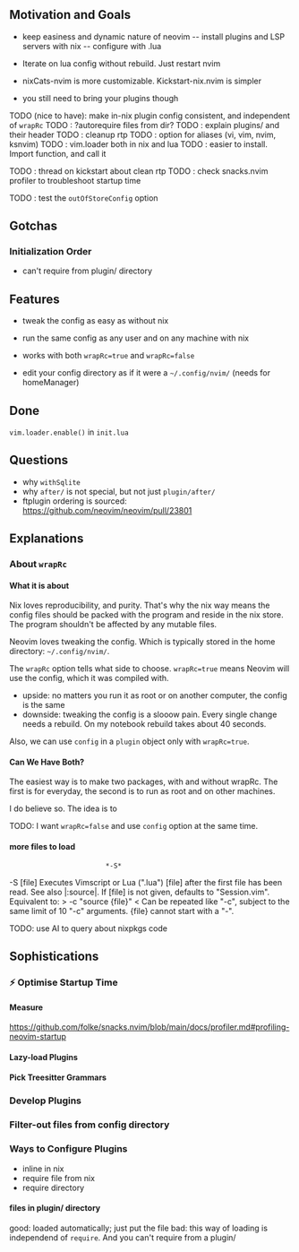 #

## Motivation and Goals

- keep easiness and dynamic nature of neovim
-- install plugins and LSP servers with nix
-- configure with .lua
- Iterate on lua config without rebuild. Just restart nvim

- nixCats-nvim is more customizable. Kickstart-nix.nvim is simpler
- you still need to bring your plugins though


TODO (nice to have): make in-nix plugin config consistent, and independent of `wrapRc`
TODO : ?autorequire files from dir?
TODO : explain plugins/ and their header
TODO : cleanup rtp
TODO : option for aliases (vi, vim, nvim, ksnvim)
TODO : vim.loader both in nix and lua
TODO : easier to install. Import function, and call it

TODO : thread on kickstart about clean rtp
TODO : check snacks.nvim profiler to troubleshoot startup time

TODO : test the `outOfStoreConfig` option


## Gotchas
### Initialization Order
- can't require from plugin/ directory


## Features
- tweak the config as easy as without nix
- run the same config as any user and on any machine with nix
- works with both `wrapRc=true` and `wrapRc=false`

- edit your config directory as if it were a `~/.config/nvim/` (needs for homeManager)

## Done
`vim.loader.enable()` in `init.lua`


## Questions
- why `withSqlite`
- why `after/` is not special, but not just `plugin/after/`
- ftplugin ordering is sourced: https://github.com/neovim/neovim/pull/23801


## Explanations

### About `wrapRc`

#### What it is about

Nix loves reproducibility, and purity. That's why the nix way means the config files should be packed with the program and reside in the nix store. The program shouldn't be affected by any mutable files.

Neovim loves tweaking the config. Which is typically stored in the home directory: `~/.config/nvim/`.

The `wrapRc` option tells what side to choose. `wrapRc=true` means Neovim will use the config, which it was compiled with.
- upside: no matters you run it as root or on another computer, the config is the same
- downside: tweaking the config is a slooow pain. Every single change needs a rebuild. On my notebook rebuild takes about 40 seconds.

Also, we can use `config` in a `plugin` object only with `wrapRc=true`.

#### Can We Have Both?

The easiest way is to make two packages, with and without wrapRc. The first is for everyday, the second is to run as root and on other machines.

I do believe so. The idea is to 

TODO: I want `wrapRc=false` and use `config` option at the same time.

#### more files to load
							*-S*
-S [file]	Executes Vimscript or Lua (".lua") [file] after the first file
		has been read. See also |:source|. If [file] is not given,
		defaults to "Session.vim". Equivalent to: >
			-c "source {file}"
<		Can be repeated like "-c", subject to the same limit of 10
		"-c" arguments. {file} cannot start with a "-".

TODO: use AI to query about nixpkgs code


## Sophistications

### :zap: Optimise Startup Time

#### Measure

https://github.com/folke/snacks.nvim/blob/main/docs/profiler.md#profiling-neovim-startup

#### Lazy-load Plugins

#### Pick Treesitter Grammars

### Develop Plugins

### Filter-out files from config directory

### Ways to Configure Plugins

- inline in nix
- require file from nix
- require directory

#### files in plugin/ directory
good: loaded automatically; just put the file
bad: this way of loading is independend of `require`. And you can't require from a plugin/
